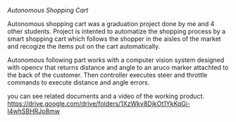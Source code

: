 *Autonomous Shopping Cart*

Autonomous shopping cart was a graduation project done by me and 4 other students. Project is intented to automatize the shopping process by a smart shopping cart which
follows the shopper in the aisles of the market and recogize the items put on the cart automatically.

Autonomous following part works with a computer vision system designed with opencv that returns distance and angle to an aruco marker attachted to the back of the customer.
Then controller executes steer and throttle commands to execute distance and angle errors.

you can see related documents and a video of the working product. https://drive.google.com/drive/folders/1XzWkv8DikOt1YkKqGi-I4whSBHRJo8mw
